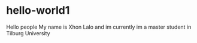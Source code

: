 # hello-world1
Hello people
My name is Xhon Lalo and im currently im a master student in Tilburg University
